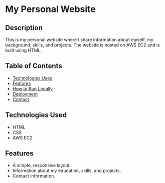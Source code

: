 # My Personal Website

## Description
This is my personal website where I share information about myself, my background, skills, and projects. The website is hosted on AWS EC2 and is built using HTML.

## Table of Contents
- [Technologies Used](#technologies-used)
- [Features](#features)
- [How to Run Locally](#how-to-run-locally)
- [Deployment](#deployment)
- [Contact](#contact)

## Technologies Used
- HTML
- CSS
- AWS EC2

## Features
- A simple, responsive layout.
- Information about my education, skills, and projects.
- Contact information.
